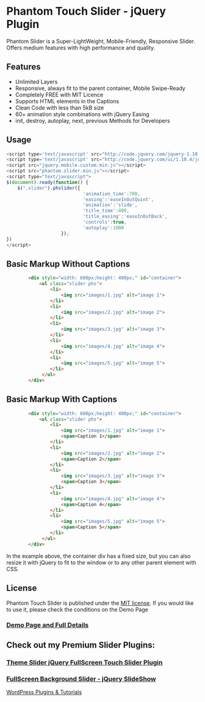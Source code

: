 # Phantom Touch Slider - jQuery Plugin

Phantom Slider is a Super-LightWeight, Mobile-Friendly, Responsive Slider. 
Offers medium features with high performance and quality.

## Features ##
* Unlimited Layers
* Responsive, always fit to the parent container, Mobile Swipe-Ready
* Completely FREE with MIT Licence
* Supports HTML elements in the Captions
* Clean Code with less than 5kB size
* 60+ animation style combinations with jQuery Easing
* init, destroy, autoplay, next, previous Methods for Developers

## Usage ##
```javascript
<script type='text/javascript' src="http://code.jquery.com/jquery-1.10.2.min.js"></script>
<script type='text/javascript' src="http://code.jquery.com/ui/1.10.4/jquery-ui.js"></script>
<script src="jquery.mobile.custom.min.js"></script>
<script src="phantom.slider.min.js"></script>
<script type="text/javascript">
$(document).ready(function() {
	$(".slider").phslider({
							'animation_time':700,
							'easing':'easeInOutQuint',
							'animation':'slide',
							'title_time':400,
							'title_easing':'easeInOutBack',
							'controls':true,
							'autoplay':1000
					});
})
</script>
```

## Basic Markup Without Captions ##
```html
		<div style="width: 600px;height: 400px;" id="container">
			<ul class="slider phs">
				<li>
					<img src="images/1.jpg" alt="image 1">
				</li>
				<li>
					<img src="images/2.jpg" alt="image 2">
				</li>
				<li>
					<img src="images/3.jpg" alt="image 3">
				</li>
				<li>
					<img src="images/4.jpg" alt="image 4">
				</li>
				<li>
					<img src="images/5.jpg" alt="image 5">
				</li>
			 </ul>
		</div>
```
## Basic Markup With Captions ##
```html
		<div style="width: 600px;height: 400px;" id="container">
			<ul class="slider phs">
				<li>
					<img src="images/1.jpg" alt="image 1">
					<span>Caption 1</span>
				</li>
				<li>
					<img src="images/2.jpg" alt="image 2">
					<span>Caption 2</span>
				</li>
				<li>
					<img src="images/3.jpg" alt="image 3">
					<span>Caption 3</span>
				</li>
				<li>
					<img src="images/4.jpg" alt="image 4">
					<span>Caption 4</span>
				</li>
				<li>
					<img src="images/5.jpg" alt="image 5">
					<span>Caption 5</span>
				</li>
			 </ul>
		</div>
```
In the example above, the container div has a fixed size, but you can also resize it with jQuery to fit to the window or to any other parent element with CSS.

## License ##

Phantom Touch Slider is published under the [MIT license](http://www.opensource.org/licenses/mit-license).
If you would like to use it, please check the conditions on the Demo Page

### [Demo Page and Full Details](http://pantherius.com/phantom-slider-jquery-touch-slider-plugin) ###

## Check out my Premium Slider Plugins: ##



### [Theme Slider jQuery FullScreen Touch Slider Plugin](http://pantherius.com/theme-slider-jquery-plugin/) ###



### [FullScreen Background Slider - jQuery SlideShow](http://pantherius.com/fullscreen_background_slider/) ###
[WordPress Plugins & Tutorials](http://innovativeplugins.com)
